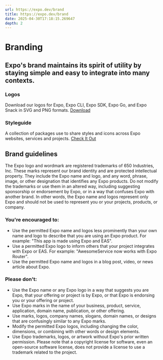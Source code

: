 ```yaml
---
url: https://expo.dev/brand
title: https://expo.dev/brand
date: 2025-04-30T17:18:15.269647
depth: 2
---
```


# Branding
## Expo's brand maintains its spirit of utility by staying simple and easy to integrate into many contexts.
### Logos
Download our logos for Expo, Expo CLI, Expo SDK, Expo Go, and Expo Snack in SVG and PNG formats.
[Download](https://github.com/expo/logos/archive/main.zip)
### Styleguide
A collection of packages use to share styles and icons across Expo websites, services and projects.
[Check It Out](https://github.com/expo/styleguide)
## Brand guidelines
The Expo logo and wordmark are registered trademarks of 650 Industries, Inc. These marks represent our brand identity and are protected intellectual property. They include the Expo name and logo, and any word, phrase, image, or other designation that identifies any Expo products. Do not modify the trademarks or use them in an altered way, including suggesting sponsorship or endorsement by Expo, or in a way that confuses Expo with another brand. In other words, the Expo name and logos represent only Expo and should not be used to represent you or your projects, products, or company.
### You're encouraged to:
  * Use the permitted Expo name and logos less prominently than your own name and logo to describe that you are using an Expo product. For example: "This app is made using Expo and EAS".
  * Use a permitted Expo logo to inform others that your project integrates with Expo or EAS. For example: "AwesomeService now works with Expo Router".
  * Use the permitted Expo name and logos in a blog post, video, or news article about Expo.


### Please don't:
  * Use the Expo name or any Expo logo in a way that suggests you are Expo, that your offering or project is by Expo, or that Expo is endorsing you or your offering or project.
  * Use Expo marks in the name of your business, product, service, application, domain name, publication, or other offering.
  * Use marks, logos, company names, slogans, domain names, or designs that are confusingly similar to any Expo marks.
  * Modify the permitted Expo logos, including changing the color, dimensions, or combining with other words or design elements.
  * Use Expo trademarks, logos, or artwork without Expo's prior written permission. Please note that a copyright license for software, even an open-source software license, does not provide a license to use a trademark related to the project.



